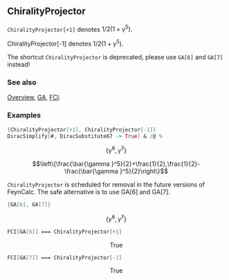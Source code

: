 ## ChiralityProjector

`ChiralityProjector[+1]` denotes $1/2\left(1+\gamma^5\right)$.

ChiralityProjector[-1] denotes $1/2\left(1+\gamma ^5\right)$.

The shortcut `ChiralityProjector` is deprecated, please use `GA[6]` and `GA[7]` instead!

### See also

[Overview](Extra/FeynCalc.md), [GA](GA.md), [FCI](FCI.md).

### Examples

```mathematica
{ChiralityProjector[+1], ChiralityProjector[-1]}
DiracSimplify[#, DiracSubstitute67 -> True] & /@ %
```

$$\left\{\bar{\gamma }^6,\bar{\gamma }^7\right\}$$

$$\left\{\frac{\bar{\gamma }^5}{2}+\frac{1}{2},\frac{1}{2}-\frac{\bar{\gamma }^5}{2}\right\}$$

`ChiralityProjector` is scheduled for removal in the future versions of FeynCalc. The safe alternative is to use GA[6] and GA[7].

```mathematica
{GA[6], GA[7]}
```

$$\left\{\bar{\gamma }^6,\bar{\gamma }^7\right\}$$

```mathematica
FCI[GA[6]] === ChiralityProjector[+1]
```

$$\text{True}$$

```mathematica
FCI[GA[7]] === ChiralityProjector[-1]
```

$$\text{True}$$